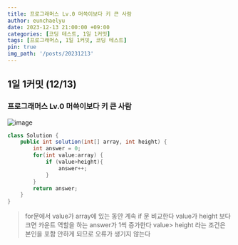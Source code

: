 ```yaml
---
title: 프로그래머스 Lv.0 머쓱이보다 키 큰 사람
author: eunchaelyu
date: 2023-12-13 21:00:00 +09:00
categories: [코딩 테스트, 1일 1커밋]
tags: [프로그래머스, 1일 1커밋, 코딩 테스트]
pin: true
img_path: '/posts/20231213'
---
```


## 1일 1커밋 (12/13)    
### 프로그래머스 Lv.0 머쓱이보다 키 큰 사람        
 ![image](https://github.com/eunchaelyu/eunchaelyu.github.io/assets/119996957/bbf92df4-263a-4671-83fe-759fde0a9372)


```java  
class Solution {
    public int solution(int[] array, int height) {
        int answer = 0;
        for(int value:array) {
            if (value>height){
                answer++;
            }
        }
        return answer;
    }
}
```    

> for문에서 value가 array에 있는 동안 계속 if 문 비교한다
> value가 height 보다 크면 카운트 역할을 하는 answer가 1씩 증가한다
> value> height 라는 조건은 본인을 포함 안하게 되므로 오류가 생기지 않는다
